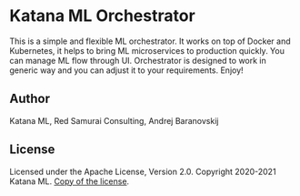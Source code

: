 # Katana ML Orchestrator
This is a simple and flexible ML orchestrator. It works on top of Docker and Kubernetes, it helps to bring ML microservices to production quickly. You can manage ML flow through UI. Orchestrator is designed to work in generic way and you can adjust it to your requirements. Enjoy!

## Author

Katana ML, Red Samurai Consulting, Andrej Baranovskij

## License

Licensed under the Apache License, Version 2.0. Copyright 2020-2021 Katana ML. [Copy of the license](https://github.com/katanaml/katana-pipeline/blob/master/LICENSE).
